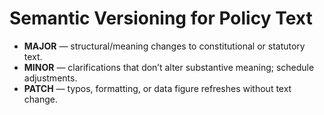 # Semantic Versioning for Policy Text

- **MAJOR** — structural/meaning changes to constitutional or statutory text.
- **MINOR** — clarifications that don’t alter substantive meaning; schedule adjustments.
- **PATCH** — typos, formatting, or data figure refreshes without text change.
